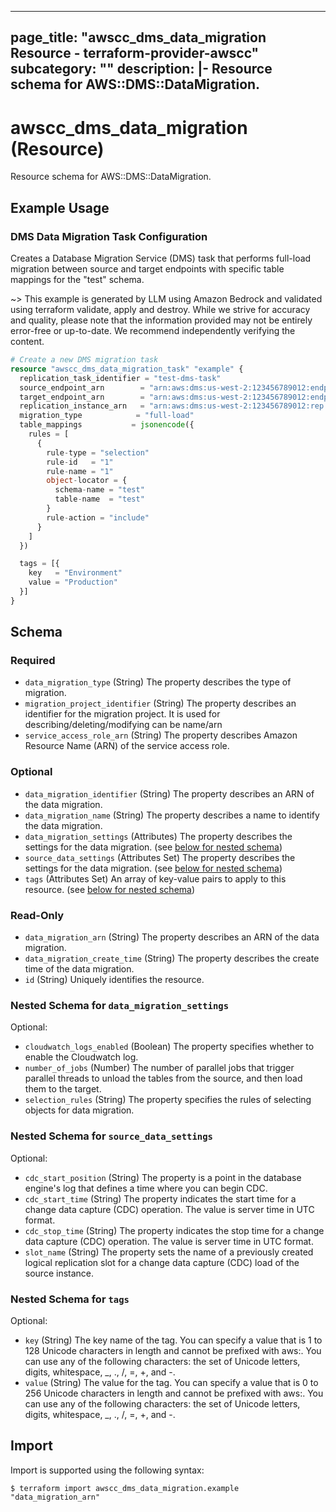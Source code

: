 
---
page_title: "awscc_dms_data_migration Resource - terraform-provider-awscc"
subcategory: ""
description: |-
  Resource schema for AWS::DMS::DataMigration.
---

# awscc_dms_data_migration (Resource)

Resource schema for AWS::DMS::DataMigration.

## Example Usage

### DMS Data Migration Task Configuration

Creates a Database Migration Service (DMS) task that performs full-load migration between source and target endpoints with specific table mappings for the "test" schema.

~> This example is generated by LLM using Amazon Bedrock and validated using terraform validate, apply and destroy. While we strive for accuracy and quality, please note that the information provided may not be entirely error-free or up-to-date. We recommend independently verifying the content.

```terraform
# Create a new DMS migration task
resource "awscc_dms_data_migration_task" "example" {
  replication_task_identifier = "test-dms-task"
  source_endpoint_arn        = "arn:aws:dms:us-west-2:123456789012:endpoint:ABCDEFGHIJKLMNOPQRSTUVWXYZ"
  target_endpoint_arn        = "arn:aws:dms:us-west-2:123456789012:endpoint:ZYXWVUTSRQPONMLKJIHGFEDCBA"
  replication_instance_arn   = "arn:aws:dms:us-west-2:123456789012:rep:ABCDEFGHIJKLMNOPQRSTUVWXYZ"
  migration_type            = "full-load"
  table_mappings           = jsonencode({
    rules = [
      {
        rule-type = "selection"
        rule-id   = "1"
        rule-name = "1"
        object-locator = {
          schema-name = "test"
          table-name  = "test"
        }
        rule-action = "include"
      }
    ]
  })

  tags = [{
    key   = "Environment"
    value = "Production"
  }]
}
```

<!-- schema generated by tfplugindocs -->
## Schema

### Required

- `data_migration_type` (String) The property describes the type of migration.
- `migration_project_identifier` (String) The property describes an identifier for the migration project. It is used for describing/deleting/modifying can be name/arn
- `service_access_role_arn` (String) The property describes Amazon Resource Name (ARN) of the service access role.

### Optional

- `data_migration_identifier` (String) The property describes an ARN of the data migration.
- `data_migration_name` (String) The property describes a name to identify the data migration.
- `data_migration_settings` (Attributes) The property describes the settings for the data migration. (see [below for nested schema](#nestedatt--data_migration_settings))
- `source_data_settings` (Attributes Set) The property describes the settings for the data migration. (see [below for nested schema](#nestedatt--source_data_settings))
- `tags` (Attributes Set) An array of key-value pairs to apply to this resource. (see [below for nested schema](#nestedatt--tags))

### Read-Only

- `data_migration_arn` (String) The property describes an ARN of the data migration.
- `data_migration_create_time` (String) The property describes the create time of the data migration.
- `id` (String) Uniquely identifies the resource.

<a id="nestedatt--data_migration_settings"></a>
### Nested Schema for `data_migration_settings`

Optional:

- `cloudwatch_logs_enabled` (Boolean) The property specifies whether to enable the Cloudwatch log.
- `number_of_jobs` (Number) The number of parallel jobs that trigger parallel threads to unload the tables from the source, and then load them to the target.
- `selection_rules` (String) The property specifies the rules of selecting objects for data migration.


<a id="nestedatt--source_data_settings"></a>
### Nested Schema for `source_data_settings`

Optional:

- `cdc_start_position` (String) The property is a point in the database engine's log that defines a time where you can begin CDC.
- `cdc_start_time` (String) The property indicates the start time for a change data capture (CDC) operation. The value is server time in UTC format.
- `cdc_stop_time` (String) The property indicates the stop time for a change data capture (CDC) operation. The value is server time in UTC format.
- `slot_name` (String) The property sets the name of a previously created logical replication slot for a change data capture (CDC) load of the source instance.


<a id="nestedatt--tags"></a>
### Nested Schema for `tags`

Optional:

- `key` (String) The key name of the tag. You can specify a value that is 1 to 128 Unicode characters in length and cannot be prefixed with aws:. You can use any of the following characters: the set of Unicode letters, digits, whitespace, _, ., /, =, +, and -.
- `value` (String) The value for the tag. You can specify a value that is 0 to 256 Unicode characters in length and cannot be prefixed with aws:. You can use any of the following characters: the set of Unicode letters, digits, whitespace, _, ., /, =, +, and -.

## Import

Import is supported using the following syntax:

```shell
$ terraform import awscc_dms_data_migration.example "data_migration_arn"
```
